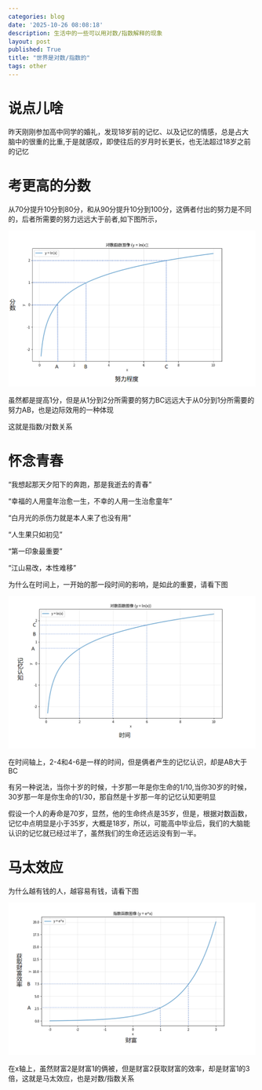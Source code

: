 ```yaml
---
categories: blog
date: '2025-10-26 08:08:18'
description: 生活中的一些可以用对数/指数解释的现象
layout: post
published: True
title: "世界是对数/指数的"
tags: other
---
```



# 说点儿啥

昨天刚刚参加高中同学的婚礼，发现18岁前的记忆、以及记忆的情感，总是占大脑中的很重的比重,于是就感叹，即使往后的岁月时长更长，也无法超过18岁之前的记忆

# 考更高的分数

从70分提升10分到80分，和从90分提升10分到100分，这俩者付出的努力是不同的，后者所需要的努力远远大于前者,如下图所示，

![avatar](/assets/images/ln.png)

虽然都是提高1分，但是从1分到2分所需要的努力BC远远大于从0分到1分所需要的努力AB，也是边际效用的一种体现

这就是指数/对数关系

# 怀念青春

“我想起那天夕阳下的奔跑，那是我逝去的青春”

“幸福的人用童年治愈一生，不幸的人用一生治愈童年”

“白月光的杀伤力就是本人来了也没有用”

“人生果只如初见”

“第一印象最重要”

“江山易改，本性难移”

为什么在时间上，一开始的那一段时间的影响，是如此的重要，请看下图


![avatar](/assets/images/lnage.png)

在时间轴上，2-4和4-6是一样的时间，但是俩者产生的记忆认识，却是AB大于BC

有另一种说法，当你十岁的时候，十岁那一年是你生命的1/10,当你30岁的时候，30岁那一年是你生命的1/30，那自然是十岁那一年的记忆认知更明显

假设一个人的寿命是70岁，显然，他的生命终点是35岁，但是，根据对数函数，记忆中点明显是小于35岁，大概是18岁，所以，可能高中毕业后，我们的大脑能认识的记忆就已经过半了，虽然我们的生命还远远没有到一半。

# 马太效应

为什么越有钱的人，越容易有钱，请看下图

![avatar](/assets/images/ewealth.png)

在x轴上，虽然财富2是财富1的俩被，但是财富2获取财富的效率，却是财富1的3倍，这就是马太效应，也是对数/指数关系